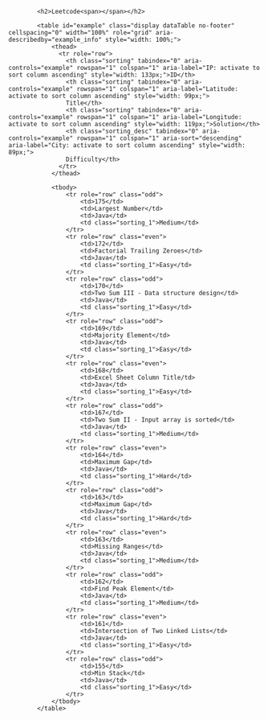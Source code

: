 



<!DOCTYPE html>
<html lang="en">
<head>
<meta http-equiv="Content-Type" content="text/html; charset=UTF-8">
<title>README</title>

<link rel="stylesheet" href="http://bootswatch.com/readable/bootstrap.css" media="screen">
<link rel="stylesheet" href="http://bootswatch.com/assets/css/bootswatch.min.css">
<link ref="stylesheet" href="http://tulip.rnet.missouri.edu/profunc/index.php/media/css/jquery.dataTables.css">

<link rel="stylesheet" type="text/css" href="http://tulip.rnet.missouri.edu/profunc/assets/media/css/jquery.dataTables.css">
<script type="text/javascript" language="javascript" src="http://tulip.rnet.missouri.edu/profunc/assets/media/js/jquery.js"></script>
<script type="text/javascript" language="javascript" src="https://cdn.datatables.net/1.10.4/js/jquery.dataTables.min.js"></script>
	
<script type="text/javascript" language="javascript" class="init">
	$(document).ready(function() {
		$('#example').dataTable({
			"order": [[ 0, "desc" ]]
		});

	} );
</script>
</head>
<body class="dt-example">

			<h2>Leetcode<span></span></h2>

			<table id="example" class="display dataTable no-footer" cellspacing="0" width="100%" role="grid" aria-describedby="example_info" style="width: 100%;">
				<thead>
				  <tr role="row">
				  	<th class="sorting" tabindex="0" aria-controls="example" rowspan="1" colspan="1" aria-label="IP: activate to sort column ascending" style="width: 133px;">ID</th>
				  	<th class="sorting" tabindex="0" aria-controls="example" rowspan="1" colspan="1" aria-label="Latitude: activate to sort column ascending" style="width: 99px;">
				  	Title</th>
				  	<th class="sorting" tabindex="0" aria-controls="example" rowspan="1" colspan="1" aria-label="Longitude: activate to sort column ascending" style="width: 119px;">Solution</th>
				  	<th class="sorting_desc" tabindex="0" aria-controls="example" rowspan="1" colspan="1" aria-sort="descending" aria-label="City: activate to sort column ascending" style="width: 89px;">
				  	Difficulty</th>
				  </tr>
				</thead>

				<tbody>
					<tr role="row" class="odd">			
						<td>175</td>				
						<td>Largest Number</td>				
						<td>Java</td>				
						<td class="sorting_1">Medium</td>				
					</tr>
					<tr role="row" class="even"> 
						<td>172</td>
						<td>Factorial Trailing Zeroes</td>
						<td>Java</td>
						<td class="sorting_1">Easy</td>
					</tr>
					<tr role="row" class="odd"> 
						<td>170</td>
						<td>Two Sum III - Data structure design</td>
						<td>Java</td>
						<td class="sorting_1">Easy</td>
					</tr>
					<tr role="row" class="odd">			
						<td>169</td>				
						<td>Majority Element</td>				
						<td>Java</td>				
						<td class="sorting_1">Easy</td>				
					</tr>
					<tr role="row" class="even"> 
						<td>168</td>
						<td>Excel Sheet Column Title/td>
						<td>Java</td>
						<td class="sorting_1">Easy</td>
					</tr>
					<tr role="row" class="odd"> 
						<td>167</td>
						<td>Two Sum II - Input array is sorted</td>
						<td>Java</td>
						<td class="sorting_1">Medium</td>
					</tr>
					<tr role="row" class="even">			
						<td>164</td>				
						<td>Maximum Gap</td>				
						<td>Java</td>				
						<td class="sorting_1">Hard</td>				
					</tr>
					<tr role="row" class="odd"> 
						<td>163</td>
						<td>Maximum Gap</td>
						<td>Java</td>
						<td class="sorting_1">Hard</td>
					</tr>
					<tr role="row" class="even">			
						<td>163</td>				
						<td>Missing Ranges</td>				
						<td>Java</td>				
						<td class="sorting_1">Medium</td>				
					</tr>
					<tr role="row" class="odd"> 
						<td>162</td>
						<td>Find Peak Element</td>
						<td>Java</td>
						<td class="sorting_1">Medium</td>
					</tr>
					<tr role="row" class="even">			
						<td>161</td>				
						<td>Intersection of Two Linked Lists</td>				
						<td>Java</td>				
						<td class="sorting_1">Easy</td>				
					</tr>
					<tr role="row" class="odd"> 
						<td>155</td>
						<td>Min Stack</td>
						<td>Java</td>
						<td class="sorting_1">Easy</td>
					</tr>
				</tbody>
			</table>

</body>
</html>